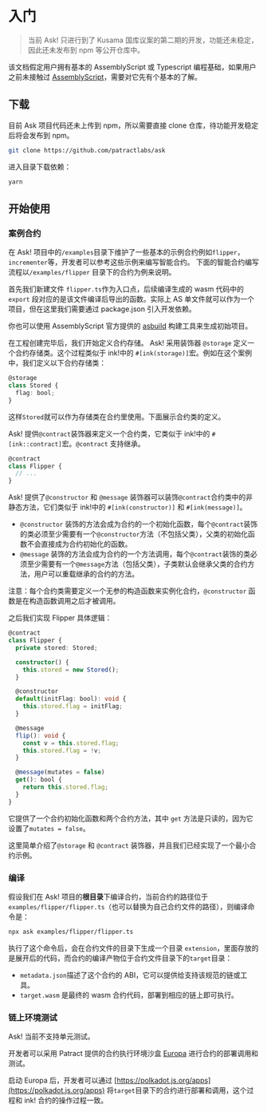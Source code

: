 # 入门

> 当前 Ask! 只进行到了 Kusama 国库议案的第二期的开发，功能还未稳定，因此还未发布到 npm 等公开仓库中。

该文档假定用户拥有基本的 AssemblyScript 或 Typescript 编程基础，如果用户之前未接触过 [AssemblyScript](https://www.assemblyscript.org/)，需要对它先有个基本的了解。

## 下载

目前 Ask 项目代码还未上传到 npm，所以需要直接 clone 仓库，待功能开发稳定后将会发布到 npm。

```bash
git clone https://github.com/patractlabs/ask
```

进入目录下载依赖：

```bash
yarn
```

## 开始使用

### 案例合约

在 Ask! 项目中的`/examples`目录下维护了一些基本的示例合约例如`flipper`，`incrementer`等，开发者可以参考这些示例来编写智能合约。
下面的智能合约编写流程以`/examples/flipper` 目录下的合约为例来说明。

首先我们新建文件 `flipper.ts`作为入口点，后续编译生成的 wasm 代码中的 `export` 段对应的是该文件编译后导出的函数。实际上 AS 单文件就可以作为一个项目，但在这里我们需要通过 package.json 引入开发依赖。

<!-- TODO：需要编写包发布后的项目流程 -->
<!-- 就像JS/TS项目那样， -->

你也可以使用 AssemblyScript 官方提供的 [asbuild](https://github.com/AssemblyScript/asbuild/) 构建工具来生成初始项目。

在工程创建完毕后，我们开始定义合约存储。
Ask! 采用装饰器 `@storage` 定义一个合约存储类。这个过程类似于 ink!中的 `#[ink(storage)]`宏。例如在这个案例中，我们定义以下合约存储类：

```ts
@storage
class Stored {
  flag: bool;
}
```

这样`Stored`就可以作为存储类在合约里使用。下面展示合约类的定义。

Ask! 提供`@contract`装饰器来定义一个合约类，它类似于 ink!中的 `#[ink::contract]`宏。`@contract` 支持继承。

```ts
@contract
class Flipper {
  // ...
}
```

Ask! 提供了`@constructor` 和 `@message` 装饰器可以装饰`@contract`合约类中的非静态方法，它们类似于 ink!中的 `#[ink(constructor)]` 和 `#[ink(message)]`。

- `@constructor` 装饰的方法会成为合约的一个初始化函数，每个`@contract`装饰的类必须至少需要有一个`@constructor`方法（不包括父类），父类的初始化函数不会直接成为合约初始化的函数。
- `@message` 装饰的方法会成为合约的一个方法调用，每个`@contract`装饰的类必须至少需要有一个`@message`方法（包括父类），子类默认会继承父类的合约方法，用户可以重载继承的合约的方法。

注意：每个合约类需要定义一个无参的构造函数来实例化合约，`@constructor` 函数是在构造函数调用之后才被调用。

<!-- TODO: 增加 @ignore 装饰器 -->

之后我们实现 Flipper 具体逻辑：

```ts
@contract
class Flipper {
  private stored: Stored;

  constructor() {
    this.stored = new Stored();
  }

  @constructor
  default(initFlag: bool): void {
    this.stored.flag = initFlag;
  }

  @message
  flip(): void {
    const v = this.stored.flag;
    this.stored.flag = !v;
  }

  @message(mutates = false)
  get(): bool {
    return this.stored.flag;
  }
}
```

它提供了一个合约初始化函数和两个合约方法，其中 `get` 方法是只读的，因为它设置了`mutates = false`。

这里简单介绍了`@storage` 和 `@contract` 装饰器，并且我们已经实现了一个最小合约示例。

### 编译

假设我们在 Ask! 项目的**根目录**下编译合约，当前合约的路径位于`examples/flipper/flipper.ts`（也可以替换为自己合约文件的路径），则编译命令是：

```bash
npx ask examples/flipper/flipper.ts
```

执行了这个命令后，会在合约文件的目录下生成一个目录 `extension`，里面存放的是展开后的代码，而合约的编译产物位于合约文件目录下的`target`目录：

- `metadata.json`描述了这个合约的 ABI，它可以提供给支持该规范的链或工具。
- `target.wasm` 是最终的 wasm 合约代码，部署到相应的链上即可执行。

### 链上环境测试

Ask! 当前不支持单元测试。

开发者可以采用 Patract 提供的合约执行环境沙盒 [Europa](../europa/introduction.md) 进行合约的部署调用和测试。

启动 Europa 后，开发者可以通过 [https://polkadot.js.org/apps](https://polkadot.js.org/apps) 将`target`目录下的合约进行部署和调用，这个过程和 ink! 合约的操作过程一致。

